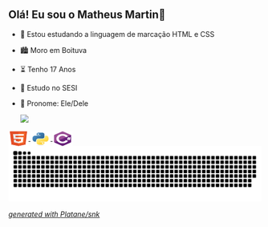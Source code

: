 ## Olá! Eu sou o Matheus Martin👋

- 🔭 Estou estudando a linguagem de marcação HTML e CSS
- 🏙️ Moro em Boituva
- ⏳ Tenho 17 Anos
- 🏫 Estudo no SESI
- 👨 Pronome: Ele/Dele

  <div>
  <a href="https://github.com/MathMartiin">
  <img height="180em" src="https://github-readme-stats.vercel.app/api?username=MathMartiin&show_icons=true&theme=apprentice&include_all_commits=true&count_private=true"/> 
</div>
  <img align="center" alt="Rafa-HTML" height="30" width="40" src="https://raw.githubusercontent.com/devicons/devicon/master/icons/html5/html5-original.svg">
  <img align="center" alt="Rafa-Python" height="30" width="40" src="https://raw.githubusercontent.com/devicons/devicon/master/icons/python/python-original.svg">
  <img align="center" alt="Rafa-Csharp" height="30" width="40" src="https://raw.githubusercontent.com/devicons/devicon/master/icons/csharp/csharp-original.svg">
  
</div>
<picture>
  <source media="(prefers-color-scheme: dark)" srcset="https://raw.githubusercontent.com/platane/platane/output/github-contribution-grid-snake-dark.svg">
  <source media="(prefers-color-scheme: light)" srcset="https://raw.githubusercontent.com/platane/platane/output/github-contribution-grid-snake.svg">
  <img alt="github contribution grid snake animation" src="https://raw.githubusercontent.com/platane/platane/output/github-contribution-grid-snake.svg">
</picture>

_generated with [Platane/snk](https://github.com/Platane/snk)_


  

